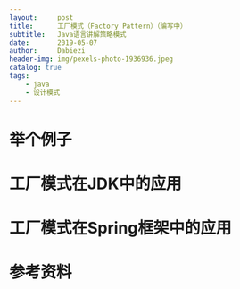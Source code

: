 ```yaml
---
layout:     post
title:      工厂模式（Factory Pattern）（编写中）
subtitle:   Java语言讲解策略模式
date:       2019-05-07
author:     Dabiezi
header-img: img/pexels-photo-1936936.jpeg
catalog: true
tags:
    - java
    - 设计模式
---
```

# 举个例子

# 工厂模式在JDK中的应用

# 工厂模式在Spring框架中的应用

# 参考资料
[^1]:（美）弗里曼等著.《Head First设计模式》.中国电力出版社，2007，9